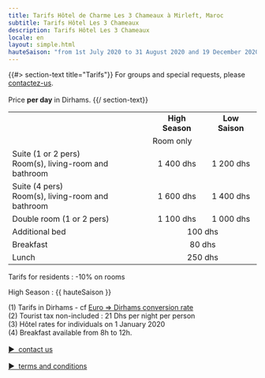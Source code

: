 ```yaml
---
title: Tarifs Hôtel de Charme Les 3 Chameaux à Mirleft, Maroc
subtitle: Tarifs Hôtel Les 3 Chameaux
description: Tarifs Hôtel Les 3 Chameaux
locale: en
layout: simple.html
hauteSaison: "from 1st July 2020 to 31 August 2020 and 19 December 2020 to 3 January 2021"
---
```


{{#> section-text title="Tarifs"}}
For groups and special requests, please [contactez-us](#contact).
<br><br>
Price **per day** in Dirhams.
{{/ section-text}}

<table>
    <tr>
        <td>&nbsp;</td>
        <td align="center">
            <b>High Season</b>
            <div class="fa fa-info-circle tooltip-block" data-title="{{ hauteSaison }}">
            </div>
        </td>
        <td align="center"><b>Low Saison</b></td>
    </tr>
    <tr>
        <td>&nbsp;</td>
        <td class="tarif__category" colspan="2">Room only</td>
    </tr>
    <tr>
        <td>
            <div class="tarif__title">Suite (1 or 2 pers)</div>
            Room(s), living-room and bathroom
        </td>
        <td align="center">1 400 dhs</td>
        <td align="center">1 200 dhs</td>
    </tr>
    <tr>
        <td>
            <div class="tarif__title">Suite (4 pers)</div>
            Room(s), living-room and bathroom
        </td>
        <td align="center">1 600 dhs</td>
        <td align="center">1 400 dhs</td>
    </tr>
    <tr>
        <td>
            <div class="tarif__title">Double room (1 or 2 pers)</div>
        </td>
        <td align="center">1 100 dhs</td>
        <td align="center">1 000 dhs</td>
    </tr>
    <tr>
        <td>
            <div class="tarif__title">Additional bed</div>
        </td>
        <td align="center" colspan="2">100 dhs</td>
    </tr>
    <tr>
        <td>
            <div class="tarif__title">Breakfast</div>
        </td>
        <td align="center" colspan="2">80 dhs</td>
    </tr>
    <tr>
        <td>
            <div class="tarif__title">Lunch</div>
        </td>
        <td align="center" colspan="2">250 dhs</td>
    </tr>
</table>

Tarifs for residents : -10% on rooms

High Season : {{ hauteSaison }}

(1) Tarifs in Dirhams - cf <a href="https://www.google.fr/webhp?ie=UTF-8#q=1+EUR+en+MAD" target="_blank">Euro => Dirhams conversion rate</a>
<br>
(2) Tourist tax non-included : 21 Dhs per night per person
<br>
(3) Hôtel rates for individuals on 1 January 2020
<br>
(4) Breakfast available from 8h to 12h.
<br><br>
<a class="button big" href="#contact" style="cursor: pointer;">▶&nbsp;&nbsp;contact us</a>
<br><br>
<a class="button small" href="/assets/CGV.pdf" style="cursor: pointer;">▶&nbsp;&nbsp;terms and conditions</a>
